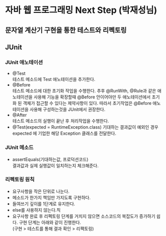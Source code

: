 # 자바 웹 프로그래밍 Next Step (박재성님)
## 문자열 계산기 구현을 통한 테스트와 리펙토링
## JUnit
### JUnit 애노테이션
* @Test  
테스트 메소드에 Test 애노테이션을 추가한다.
* @Before  
테스트 메소드에 대한 초기화 작업을 수행한다. 추후 @RunWith, @Rule과 같은 애노테이션을 사용해 기능을 확장할때 @Before 안이어야만 두 애노테이션에서 초기화 된 객체가 접근할 수 있다는 제약사항이 있다. 따라서 초기작업은 @Before 애노테이션을 사용해 구성하는것을 JUnit에서 권장한다.
* @After  
테스트 메소드의 실행이 끝난 후 처리작업을 수행한다.
* @Test(expected = RuntimeException.class)
기대하는 결과값이 예외인 경우 expected 에 기업한 해당 Exception 클래스를 전달한다.  


### JUnit 메소드
* assertEquals(기대하는값, 프로덕션코드)  
결과값과 실제 실행값이 일치하는지 체크해준다.

### 리펙토링 원칙
* 요구사항을 작은 단위로 나눈다.
* 메소드가 한가지 책임만 가지도록 구현하다.
* 들여쓰기 깊이를 1단계로 유지한다.
* else를 사용하지 않는다.칙
* 요구사항 완료 후 리펙토링 단계를 거치지 않으면 소스코드의 복잡도가 증가하기 쉽다.
    구현 단계는 아래와 같이 진행한다.  
    (구현 > 테스트를 통해 결과 확인 > 리팩토링)
